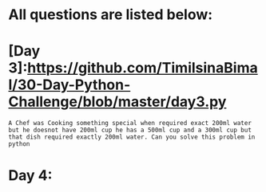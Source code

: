 # All questions are listed below:

# [Day 3]:https://github.com/TimilsinaBimal/30-Day-Python-Challenge/blob/master/day3.py
``` A Chef was Cooking something special when required exact 200ml water but he doesnot have 200ml cup he has a 500ml cup and a 300ml cup but that dish required exactly 200ml water. Can you solve this problem in python ```

# Day 4:
